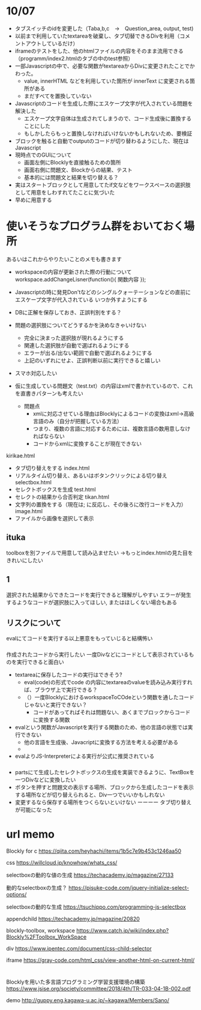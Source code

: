 # 10/07
- タブスイッチのidを変更した（Taba,b,c　→　Question_area, output, test)
- 以前まで利用していたtextareaを破棄し、タブ切替できるDivを利用（コメントアウトしているだけ）
- iframeのテストをした、他のhtmlファイルの内容をそのまま流用できる（programm/index2.htmlのタブの中のtest参照）
- 一部Javascriptの中で、必要な関数がtextareaからDivに変更されたことでかわった。
    - value, innerHTML などを利用していた箇所が innerText に変更される箇所がある
    - まだすべてを置換していない
- Javascriptのコードを生成した際にエスケープ文字が代入されている問題を解決した
    - エスケープ文字自体は生成されてしまうので、コード生成後に置換することにした
    - もしかしたらもっと置換しなければいけないかもしれないため、要検証
- ブロックを触ると自動でoutputのコードが切り替わるようにした、現在はJavascript
- 現時点でのGUIについて
    - 画面左側にBlocklyを直接触るための箇所
    - 画面右側に問題文、Blockからの結果、テスト
    - 基本的には問題文と結果を切り替える？
- 実はスタートブロックとして用意してたif文などをワークスペースの選択肢として用意をしわすれてたことに気づいた
- 早めに用意する


# 使いそうなプログラム群をおいておく場所
あるいはこれからやりたいことのメモも書きます

- workspaceの内容が更新された際の行動について
workspace.addChangeLisner(function(){
    関数内容
});

- Javascriptの時に発見Don'tなどのシングルクォーテーションなどの直前にエスケープ文字が代入されている
いつか外すようにする
- DBに正解を保存しておき、正誤判別をする？
- 問題の選択肢についてどうするかを決めなきゃいけない
    - 完全に決まった選択肢が現れるようにする
    - 関連した選択肢が自動で選ばれるようにする
    - エラーが出る/出ない範囲で自動で選ばれるようにする
    - 上記のいずれにせよ、正誤判断以前に実行できると嬉しい
- スマホ対応したい
- 仮に生成している問題文（test.txt）の内容はxmlで書かれているので、これを直書きパターンも考えたい
    - 問題点
        - xmlに対応させている理由はBlocklyによるコードの変換はxml→高級言語のみ（自分が把握している方法）
        - つまり、複数の言語に対応するためには、複数言語の数用意しなければならない
        - コードからxmlに変換することが現在できない




kirikae.html
- タブ切り替えをする
index.html
- リアルタイム切り替え、あるいはボタンクリックによる切り替え
selectbox.html
- セレクトボックスを生成
test.html
- セレクトの結果から合否判定
tikan.html  
- 文字列の置換をする（現在は; に反応し、その後ろに改行コードを入力）
image.html
- ファイルから画像を選択して表示







## ituka
toolboxを別ファイルで用意して読み込ませたい
→もっとindex.htmlの見た目をきれいにしたい

## 1
選択された結果からできたコードを実行できると理解がしやすい
エラーが発生するようなコードが選択肢に入ってほしい, 
またはほしくない場合もある

## リスクについて
evalにてコードを実行する以上悪意をもっていじると結構怖い

### 
作成されたコードから実行したい
一度Divなどにコードとして表示されているものを実行できると面白い
- textareaに保存したコードの実行はできそう?
    - eval(code)の形式でcode の内容にtextareaのvalueを読み込み実行すれば、ブラウザ上で実行できる？
    - （）一度BlocklyにおけるworkspaceToCOdeという関数を通したコードじゃないと実行できない？
        - コードがあってればそれは問題ない、あくまでブロックからコードに変換する関数
- evalという関数がJavascriptを実行する関数のため、他の言語の状態では実行できない
    - 他の言語を生成後、Javacriptに変換する方法を考える必要がある
    -
- evalよりJS-Interpreterによる実行が公式に推奨されている 

###
- partsにて生成したセレクトボックスの生成を実装できるように、TextBoxを一つDivなどに変換したい
- ボタンを押すと問題文の表示する場所、ブロックから生成したコードを表示する場所などが切り替えられると、Div一つでいいかもしれない
- 変更するなら保存する場所をつくらないといけない
ーーーー
タブ切り替えが可能になった


# url memo
Blockly for c
https://qiita.com/heyhachi/items/1b5c7e9b453c1246aa50

css
https://willcloud.jp/knowhow/whats_css/

selectboxの動的な値の生成
https://techacademy.jp/magazine/27133

動的なselectboxの生成？
https://pisuke-code.com/jquery-initialize-select-options/

selectboxの動的な生成
https://tsuchippo.com/programming-js-selectbox

appendchild
https://techacademy.jp/magazine/20820

blockly-toolbox, workspace
https://www.catch.jp/wiki/index.php?Blockly%2FToolbox_WorkSpace

div
https://www.ipentec.com/document/css-child-selector

iframe
https://gray-code.com/html_css/view-another-html-on-current-html/

#
Blocklyを用いた多言語プログラミング学習支援環境の構築
https://www.jsise.org/society/committee/2018/4th/TR-033-04-1B-002.pdf

demo
http://guppy.eng.kagawa-u.ac.jp/~kagawa/Members/Sano/